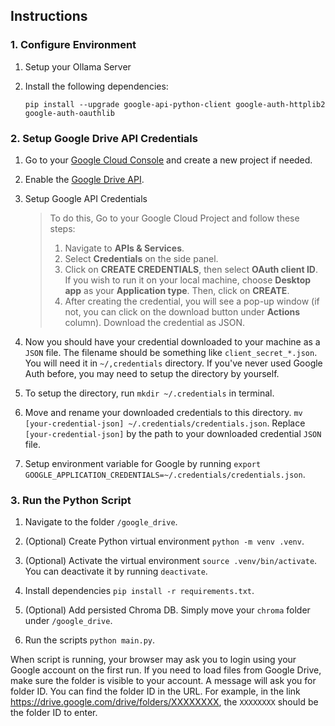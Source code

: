 ## Instructions

### 1. Configure Environment

1. Setup your Ollama Server

2. Install the following dependencies:
   ```
   pip install --upgrade google-api-python-client google-auth-httplib2 google-auth-oauthlib
   ```

### 2. Setup Google Drive API Credentials

1. Go to your [Google Cloud Console](https://console.cloud.google.com/?ref=haihai.ai) and create a new project if needed.

2. Enable the [Google Drive API](https://console.cloud.google.com/flows/enableapi?apiid=drive.googleapis.com&ref=haihai.ai).

3. Setup Google API Credentials

   > To do this, Go to your Google Cloud Project and follow these steps:
   >
   > 1. Navigate to **APIs & Services**.
   > 2. Select **Credentials** on the side panel.
   > 3. Click on **CREATE CREDENTIALS**, then select **OAuth client ID**. If you wish to run it on your local machine, choose **Desktop app** as your **Application type**. Then, click on **CREATE**.
   > 4. After creating the credential, you will see a pop-up window (if not, you can click on the download button under **Actions** column). Download the credential as JSON.

4. Now you should have your credential downloaded to your machine as a `JSON` file. The filename should be something like `client_secret_*.json`. You will need it in `~/,credentials` directory. If you've never used Google Auth before, you may need to setup the directory by yourself.

5. To setup the directory, run `mkdir ~/.credentials` in terminal.

6. Move and rename your downloaded credentials to this directory. `mv [your-credential-json] ~/.credentials/credentials.json`. Replace `[your-credential-json]` by the path to your downloaded credential `JSON` file.

7. Setup environment variable for Google by running `export GOOGLE_APPLICATION_CREDENTIALS=~/.credentials/credentials.json`.

### 3. Run the Python Script

1. Navigate to the folder `/google_drive`.

2. (Optional) Create Python virtual environment `python -m venv .venv`.

3. (Optional) Activate the virtual environment `source .venv/bin/activate`. You can deactivate it by running `deactivate`.

4. Install dependencies `pip install -r requirements.txt`.

5. (Optional) Add persisted Chroma DB. Simply move your `chroma` folder under `/google_drive`.

6. Run the scripts `python main.py`.

When script is running, your browser may ask you to login using your Google account on the first run. If you need to load files from Google Drive, make sure the folder is visible to your account. A message will ask you for folder ID. You can find the folder ID in the URL. For example, in the link https://drive.google.com/drive/folders/XXXXXXXX, the `XXXXXXXX` should be the folder ID to enter.
